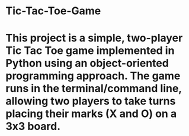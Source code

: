 # Tic-Tac-Toe-Game
# This project is a simple, two-player Tic Tac Toe game implemented in Python using an object-oriented programming approach. The game runs in the terminal/command line, allowing two players to take turns placing their marks (X and O) on a 3x3 board.
